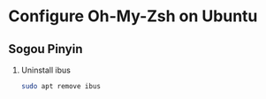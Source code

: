 # Configure Oh-My-Zsh on Ubuntu 

## Sogou Pinyin

1. Uninstall ibus

    ```bash
    sudo apt remove ibus
    ```
